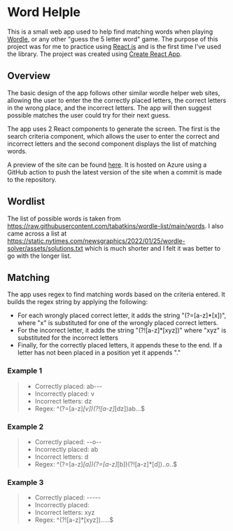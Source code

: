 # Word Helple 
This is a small web app used to help find matching words when playing [Wordle](https://www.nytimes.com/games/wordle/index.html), or any other "guess the 5 letter word" game.
The purpose of this project was for me to practice using [React.js](https://reactjs.org/) and is the first time I've used the library. The project was created using [Create React App](https://github.com/facebook/create-react-app).

## Overview
The basic design of the app follows other similar wordle helper web sites, allowing the user to enter the the correctly placed letters, the correct letters in the wrong place, and the incorrect letters. The app will then suggest possible matches the user could try for their next guess.

The app uses 2 React components to generate the screen.  The first is the search criteria component, which allows the user to enter the correct and incorrect letters and the second component displays the list of matching words.

A preview of the site can be found [here](https://salmon-forest-07b9fb103.1.azurestaticapps.net/).  It is hosted on Azure using a GitHub action to push the latest version of the site when a commit is made to the repository.

## Wordlist
The list of possible words is taken from https://raw.githubusercontent.com/tabatkins/wordle-list/main/words.  I also came across a list at https://static.nytimes.com/newsgraphics/2022/01/25/wordle-solver/assets/solutions.txt which is much shorter and I felt it was better to go with the longer list.

## Matching
The app uses regex to find matching words based on the criteria entered.  It builds the regex string by applying the following:

* For each wrongly placed correct letter, it adds the string "(?=[a-z]*[x])", where "x" is substituted for one of the wrongly placed correct letters.
* For the incorrect letter, it adds the string "(?![a-z]*[xyz])" where "xyz" is substituted for the incorrect letters
* Finally, for the correctly placed letters, it appends these to the end. If a letter has not been placed in a position yet it appends "."

### Example 1  
>* Correctly placed: ab---
>* Incorrectly placed: v
>* Incorrect letters: dz
>* Regex: ^(?=[a-z]*[v])(?![a-z]*[dz])ab...$

### Example 2
>* Correctly placed: --o--
>* Incorrectly placed: ab
>* Incorrect letters: d
>* Regex: ^(?=[a-z]*[a])(?=[a-z]*[b])(?![a-z]*[d])..o..$

### Example 3
>* Correctly placed: -----
>* Incorrectly placed: 
>* Incorrect letters: xyz
>* Regex: ^(?![a-z]*[xyz]).....$

